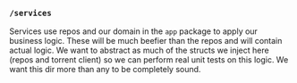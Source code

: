 ### `/services`

Services use repos and our domain in the `app` package to apply our business logic.
These will be much beefier than the repos and will contain actual logic. We want to abstract as much of the structs we inject here (repos and torrent client) so we can perform real unit tests on this logic. We want this dir more than any to be completely sound.